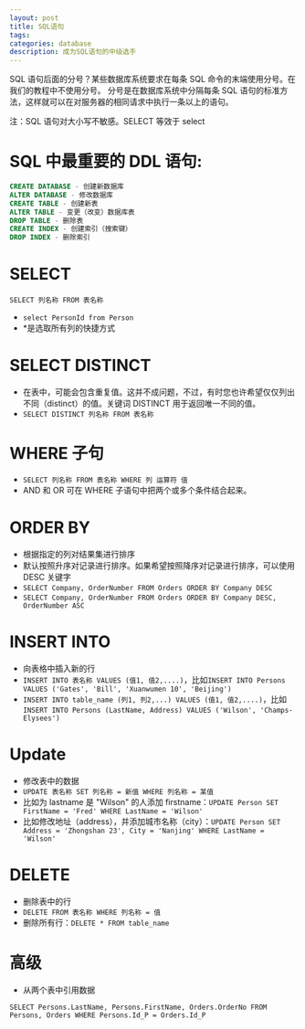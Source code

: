 ```yaml
---
layout: post
title: SQL语句
tags:
categories: database
description: 成为SQL语句的中级选手
---
```



SQL 语句后面的分号？某些数据库系统要求在每条 SQL 命令的末端使用分号。在我们的教程中不使用分号。
分号是在数据库系统中分隔每条 SQL 语句的标准方法，这样就可以在对服务器的相同请求中执行一条以上的语句。

注：SQL 语句对大小写不敏感。SELECT 等效于 select

# SQL 中最重要的 DDL 语句:

```SQL
CREATE DATABASE - 创建新数据库
ALTER DATABASE - 修改数据库
CREATE TABLE - 创建新表
ALTER TABLE - 变更（改变）数据库表
DROP TABLE - 删除表
CREATE INDEX - 创建索引（搜索键）
DROP INDEX - 删除索引
```

# SELECT

`SELECT 列名称 FROM 表名称`

* `select PersonId from Person`
* *是选取所有列的快捷方式

# SELECT DISTINCT

* 在表中，可能会包含重复值。这并不成问题，不过，有时您也许希望仅仅列出不同（distinct）的值。关键词 DISTINCT 用于返回唯一不同的值。
* `SELECT DISTINCT 列名称 FROM 表名称`

# WHERE 子句

* `SELECT 列名称 FROM 表名称 WHERE 列 运算符 值`
* AND 和 OR 可在 WHERE 子语句中把两个或多个条件结合起来。

# ORDER BY

* 根据指定的列对结果集进行排序
* 默认按照升序对记录进行排序。如果希望按照降序对记录进行排序，可以使用 DESC 关键字
* `SELECT Company, OrderNumber FROM Orders ORDER BY Company DESC`
* `SELECT Company, OrderNumber FROM Orders ORDER BY Company DESC, OrderNumber ASC`

# INSERT INTO 

* 向表格中插入新的行
* `INSERT INTO 表名称 VALUES (值1, 值2,....)`，比如`INSERT INTO Persons VALUES ('Gates', 'Bill', 'Xuanwumen 10', 'Beijing')`
* `INSERT INTO table_name (列1, 列2,...) VALUES (值1, 值2,....)`，比如`INSERT INTO Persons (LastName, Address) VALUES ('Wilson', 'Champs-Elysees')`

# Update

* 修改表中的数据
* `UPDATE 表名称 SET 列名称 = 新值 WHERE 列名称 = 某值`
* 比如为 lastname 是 "Wilson" 的人添加 firstname：`UPDATE Person SET FirstName = 'Fred' WHERE LastName = 'Wilson' `
* 比如修改地址（address），并添加城市名称（city）：`UPDATE Person SET Address = 'Zhongshan 23', City = 'Nanjing' WHERE LastName = 'Wilson'`

# DELETE 

* 删除表中的行
* `DELETE FROM 表名称 WHERE 列名称 = 值`
* 删除所有行：`DELETE * FROM table_name`

# 高级

* 从两个表中引用数据
  
`SELECT Persons.LastName, Persons.FirstName, Orders.OrderNo
FROM Persons, Orders
WHERE Persons.Id_P = Orders.Id_P `